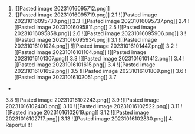 1. ![[Pasted image 20231016095712.png]]
2. ![[Pasted image 20231016095719.png]]
2.1 ![[Pasted image 20231016095730.png]]
2.3
![[Pasted image 20231016095737.png]]
2.4
![[Pasted image 20231016095811.png]]
2.5
![[Pasted image 20231016095858.png]]
2.6
![[Pasted image 20231016095906.png]]
3
![[Pasted image 20231016095934.png]]
3.1 
![[Pasted image 20231016101024.png]]
![[Pasted image 20231016101447.png]]
3.2
![[Pasted image 20231016101104.png]]
![[Pasted image 20231016101307.png]]
3.3 
![[Pasted image 20231016101412.png]]
3.4
![[Pasted image 20231016101615.png]]
3.4
![[Pasted image 20231016101652.png]]
3.5
![[Pasted image 20231016101809.png]]
3.6
![[Pasted image 20231016102051.png]]
3.7
-
3.8
![[Pasted image 20231016102243.png]]
3.9
![[Pasted image 20231016102400.png]]
3.10
![[Pasted image 20231016102522.png]]
3.11
![[Pasted image 20231016102619.png]]
3.12
![[Pasted image 20231016102717.png]]
3.13
![[Pasted image 20231016102830.png]]
4. Raportul !!!